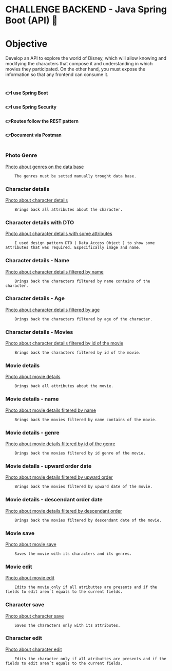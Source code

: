 # CHALLENGE BACKEND - Java Spring Boot (API) 🚀

# Objective

Develop an API to explore the world of Disney, which will allow knowing and modifying the characters that
compose it and understanding in which movies they participated. On the other hand, you must expose the
information so that any frontend can consume it.

#
#### 👉I use Spring Boot
#### 👉I use Spring Security
#### 👉Routes follow the REST pattern
#### 👉Document via Postman
#
### Photo Genre


[Photo about genres on the data base](https://github.com/VaneMedina/ChallengeAlkemyDisney/blob/master/DocumentacionFilesChallengeAlkemy/DB.png)

        The genres must be setted manually trought data base.

### Character details


[Photo about character details](https://github.com/VaneMedina/ChallengeAlkemyDisney/blob/master/DocumentacionFilesChallengeAlkemy/CharacterDetails.png)

        Brings back all attributes about the character.

### Character details with DTO


[Photo about character details with some attributes](https://github.com/VaneMedina/ChallengeAlkemyDisney/blob/master/DocumentacionFilesChallengeAlkemy/Characters.png)

        I used design pattern DTO ( Data Access Object ) to show some attributes that was required. Especifically image and name.


### Character details - Name


[Photo about character details filtered by name](https://github.com/VaneMedina/ChallengeAlkemyDisney/blob/master/DocumentacionFilesChallengeAlkemy/CharacterDetails-name.png)

        Brings back the characters filtered by name contains of the character.

### Character details - Age


[Photo about character details filtered by age](https://github.com/VaneMedina/ChallengeAlkemyDisney/blob/master/DocumentacionFilesChallengeAlkemy/CharacterDetails-age.png)

        Brings back the characters filtered by age of the character.

### Character details - Movies


[Photo about character details filtered by id of the movie](https://github.com/VaneMedina/ChallengeAlkemyDisney/blob/master/DocumentacionFilesChallengeAlkemy/CharacterDetails-movies.png)

        Brings back the characters filtered by id of the movie.

### Movie details


[Photo about movie details](https://github.com/VaneMedina/ChallengeAlkemyDisney/blob/master/DocumentacionFilesChallengeAlkemy/MovieDetails.png)

        Brings back all attributes about the movie.

### Movie details - name


[Photo about movie details filtered by name](https://github.com/VaneMedina/ChallengeAlkemyDisney/blob/master/DocumentacionFilesChallengeAlkemy/MovieDetails-name.png)

        Brings back the movies filtered by name contains of the movie.

### Movie details - genre


[Photo about movie details filtered by id of the genre](https://github.com/VaneMedina/ChallengeAlkemyDisney/blob/master/DocumentacionFilesChallengeAlkemy/MovieDetails-genre.png)

        Brings back the movies filtered by id genre of the movie.

### Movie details - upward order date


[Photo about movie details filtered by upward order](https://github.com/VaneMedina/ChallengeAlkemyDisney/blob/master/DocumentacionFilesChallengeAlkemy/MovieDetails-orderASC.png)

        Brings back the movies filtered by upward date of the movie.

### Movie details - descendant order date


[Photo about movie details filtered by descendant order](https://github.com/VaneMedina/ChallengeAlkemyDisney/blob/master/DocumentacionFilesChallengeAlkemy/MovieDetails-orderDESC.png)

        Brings back the movies filtered by descendant date of the movie.

### Movie save


[Photo about movie save](https://github.com/VaneMedina/ChallengeAlkemyDisney/blob/master/DocumentacionFilesChallengeAlkemy/SaveMovie.png)

        Saves the movie with its characters and its genres.

### Movie edit


[Photo about movie edit](https://github.com/VaneMedina/ChallengeAlkemyDisney/blob/master/DocumentacionFilesChallengeAlkemy/MovieDetails-editSuccess.png)

        Edits the movie only if all atributtes are presents and if the fields to edit aren´t equals to the current fields.


### Character save


[Photo about character save](https://github.com/VaneMedina/ChallengeAlkemyDisney/blob/master/DocumentacionFilesChallengeAlkemy/SaveCharacter.png)

        Saves the characters only with its attributes.

### Character edit


[Photo about character edit](https://github.com/VaneMedina/ChallengeAlkemyDisney/blob/master/DocumentacionFilesChallengeAlkemy/CharacterDetails-editSuccess.png)

        Edits the character only if all atributtes are presents and if the fields to edit aren´t equals to the current fields.
